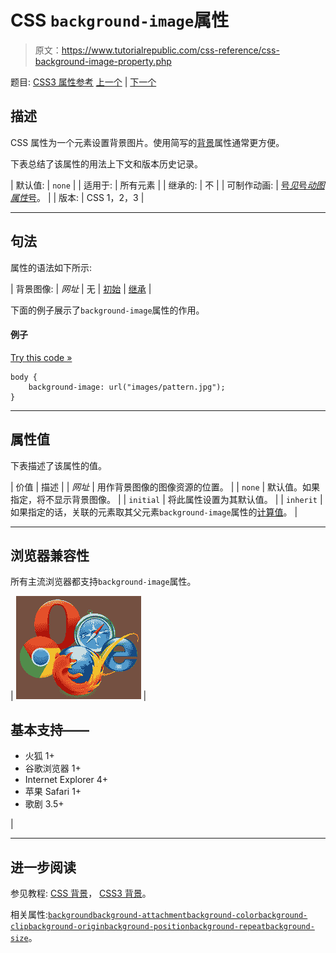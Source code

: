 # CSS `background-image`属性

> 原文：<https://www.tutorialrepublic.com/css-reference/css-background-image-property.php>

题目: [CSS3 属性参考](css3-properties.php) [上一个](css-background-color-property.php) | [下一个](css3-background-origin-property.php)

## 描述

CSS 属性为一个元素设置背景图片。使用简写的[背景](css-background-property.php)属性通常更方便。

下表总结了该属性的用法上下文和版本历史记录。

| 默认值: | `none` |
| 适用于: | 所有元素 |
| 继承的: | 不 |
| 可制作动画: | [号*见*号*动图属性*号](css-animatable-properties.php)。 |
| 版本: | CSS 1，2，3 |

* * *

## 句法

属性的语法如下所示:

| 背景图像: | *网址* &#124; 无 &#124; [初始](../definitions.php#initial) &#124; [继承](../definitions.php#inherit) |

下面的例子展示了`background-image`属性的作用。

#### 例子

[Try this code »](../codelab.php?topic=css&file=background-image-property "Try this code using online Editor")

```
body {
    background-image: url("images/pattern.jpg");
}
```

* * *

## 属性值

下表描述了该属性的值。

| 价值 | 描述 |
| *网址* | 用作背景图像的图像资源的位置。 |
| `none` | 默认值。如果指定，将不显示背景图像。 |
| `initial` | 将此属性设置为其默认值。 |
| `inherit` | 如果指定的话，关联的元素取其父元素`background-image`属性的[计算值](../definitions.php#computed-value)。 |

* * *

## 浏览器兼容性

所有主流浏览器都支持`background-image`属性。

| ![Browsers Icon](img/e9331123c77668c1832e541c2fca1002.png) | 

## 基本支持——

*   火狐 1+
*   谷歌浏览器 1+
*   Internet Explorer 4+
*   苹果 Safari 1+
*   歌剧 3.5+

 |

* * *

## 进一步阅读

参见教程: [CSS 背景](../css-tutorial/css-background.php)， [CSS3 背景](../css-tutorial/css3-background.php)。

相关属性:[`background`](css-background-property.php)[`background-attachment`](css-background-attachment-property.php)[`background-color`](css-background-color-property.php)[`background-clip`](css3-background-clip-property.php)[`background-origin`](css3-background-origin-property.php)[`background-position`](css-background-position-property.php)[`background-repeat`](css-background-repeat-property.php)[`background-size`](css3-background-size-property.php)。